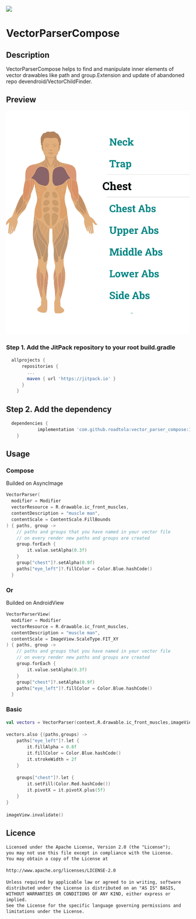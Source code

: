 [![](https://jitpack.io/v/roadtola/vector_parser_compose.svg)](https://jitpack.io/#roadtola/vector_parser_compose)

# VectorParserCompose

## Description

VectorParserCompose helps to find and manipulate inner elements of vector drawables like path and group.Extension and update of abandoned repo devendroid/VectorChildFinder.

## Preview

![trainning_logger](/Animation.gif)

### Step 1. Add the JitPack repository to your root build.gradle

```gradle
  allprojects {
      repositories {
        ...
        maven { url 'https://jitpack.io' }
      }
    }
```

## Step 2. Add the dependency

```gradle
  dependencies {
            implementation 'com.github.roadtola:vector_parser_compose:1.0.0'
    }
```

## Usage

### Compose

Builded on AsyncImage

```kotlin
VectorParser(
  modifier = Modifier
  vectorResource = R.drawable.ic_front_muscles,
  contentDescription = "muscle man",
  contentScale = ContentScale.FillBounds
) { paths, group ->
    // paths and groups that you have named in your vector file
    // on every render new paths and groups are created
    group.forEach {
        it.value.setAlpha(0.3f)
    }
    group["chest"]?.setAlpha(0.9f)
    paths["eye_left"]?.fillColor = Color.Blue.hashCode()
  }
```

### Or

Builded on AndroidView

```kotlin
VectorParserView(
  modifier = Modifier
  vectorResource = R.drawable.ic_front_muscles,
  contentDescription = "muscle man",
  contentScale = ImageView.ScaleType.FIT_XY
) { paths, group ->
    // paths and groups that you have named in your vector file
    // on every render new paths and groups are created
    group.forEach {
        it.value.setAlpha(0.3f)
    }
    group["chest"]?.setAlpha(0.9f)
    paths["eye_left"]?.fillColor = Color.Blue.hashCode()
  }
```

### Basic

```kotlin
val vectors = VectorParser(context,R.drawable.ic_front_muscles,imageView).getAll()

vectors.also {(paths,groups) ->
    paths["eye_left"]?.let {
        it.fillAlpha = 0.8f
        it.fillColor = Color.Blue.hashCode()
        it.strokeWidth = 2f
    }

    groups["chest"]?.let {
        it.setFill(Color.Red.hashCode())
        it.pivotX = it.pivotX.plus(5f)
    }
}

imageView.invalidate()
```

## Licence

```
Licensed under the Apache License, Version 2.0 (the "License");
you may not use this file except in compliance with the License.
You may obtain a copy of the License at

http://www.apache.org/licenses/LICENSE-2.0

Unless required by applicable law or agreed to in writing, software
distributed under the License is distributed on an "AS IS" BASIS,
WITHOUT WARRANTIES OR CONDITIONS OF ANY KIND, either express or implied.
See the License for the specific language governing permissions and
limitations under the License.
```
